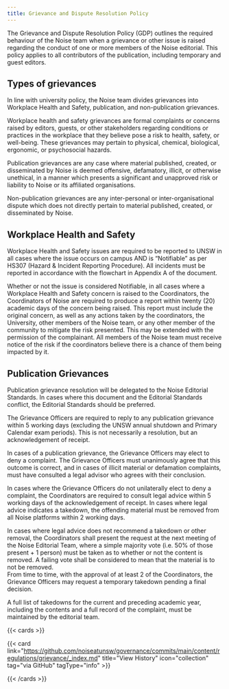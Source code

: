 ```yaml
---
title: Grievance and Dispute Resolution Policy
---
```


The Grievance and Dispute Resolution Policy (GDP) outlines the required behaviour of the Noise team when a grievance or other issue is raised regarding the conduct of one or more members of the Noise editorial. This policy applies to all contributors of the publication, including temporary and guest editors.

## Types of grievances

In line with university policy, the Noise team divides grievances into Workplace Health and Safety, publication, and non-publication grievances.

Workplace health and safety grievances are formal complaints or concerns raised by editors, guests, or other stakeholders regarding conditions or practices in the workplace that they believe pose a risk to health, safety, or well-being. These grievances may pertain to physical, chemical, biological, ergonomic, or psychosocial hazards.

Publication grievances are any case where material published, created, or disseminated by Noise is deemed offensive, defamatory, illicit, or otherwise unethical, in a manner which presents a significant and unapproved risk or liability to Noise or its affiliated organisations.

Non-publication grievances are any inter-personal or inter-organisational dispute which does not directly pertain to material published, created, or disseminated by Noise.

## Workplace Health and Safety

Workplace Health and Safety issues are required to be reported to UNSW in all cases where the issue occurs on campus AND is “Notifiable” as per HS307 (Hazard & Incident Reporting Procedure). All incidents must be reported in accordance with the flowchart in Appendix A of the document.

Whether or not the issue is considered Notifiable, in all cases where a Workplace Health and Safety concern is raised to the Coordinators, the Coordinators of Noise are required to produce a report within twenty (20) academic days of the concern being raised. This report must include the original concern, as well as any actions taken by the coordinators, the University, other members of the Noise team, or any other member of the community to mitigate the risk presented. This may be extended with the permission of the complainant. All members of the Noise team must receive notice of the risk if the coordinators believe there is a chance of them being impacted by it.

## Publication Grievances

Publication grievance resolution will be delegated to the Noise Editorial Standards. In cases where this document and the Editorial Standards conflict, the Editorial Standards should be preferred.

The Grievance Officers are required to reply to any publication grievance within 5 working days (excluding the UNSW annual shutdown and Primary Calendar exam periods). This is not necessarily a resolution, but an acknowledgement of receipt.

In cases of a publication grievance, the Grievance Officers may elect to deny a complaint. The Grievance Officers must unanimously agree that this outcome is correct, and in cases of illicit material or defamation complaints, must have consulted a legal advisor who agrees with their conclusion.

In cases where the Grievance Officers do not unilaterally elect to deny a complaint, the Coordinators are required to consult legal advice within 5 working days of the acknowledgement of receipt. In cases where legal advice indicates a takedown, the offending material must be removed from all Noise platforms within 2 working days.

In cases where legal advice does not recommend a takedown or other removal, the Coordinators shall present the request at the next meeting of the Noise Editorial Team, where a simple majority vote (i.e. 50% of those present \+ 1 person) must be taken as to whether or not the content is removed. A failing vote shall be considered to mean that the material is to not be removed.  
From time to time, with the approval of at least 2 of the Coordinators, the Grievance Officers may request a temporary takedown pending a final decision.

A full list of takedowns for the current and preceding academic year, including the contents and a full record of the complaint, must be maintained by the editorial team.

{{< cards >}}

{{< card link="https://github.com/noiseatunsw/governance/commits/main/content/regulations/grievance/_index.md" title="View History" icon="collection" tag="via GitHub" tagType="info" >}}

{{< /cards >}}